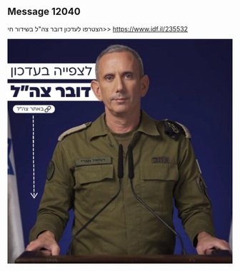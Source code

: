 ## Message 12040

הצטרפו לעדכון דובר צה"ל בשידור חי>> 
https://www.idf.il/235532

![Photo](12040/12040_photo.jpg)
